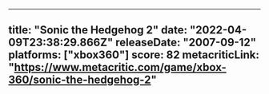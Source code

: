 
---
title: "Sonic the Hedgehog 2"
date: "2022-04-09T23:38:29.866Z"
releaseDate: "2007-09-12"
platforms: ["xbox360"]
score: 82
metacriticLink: "https://www.metacritic.com/game/xbox-360/sonic-the-hedgehog-2"
---
